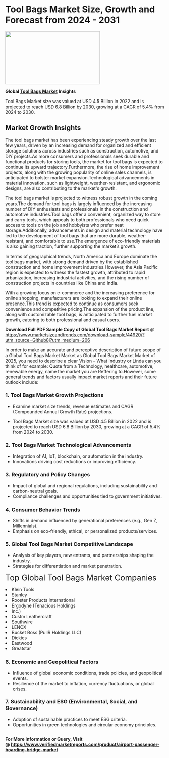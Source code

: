 <H1>Tool Bags Market Size, Growth and Forecast from 2024 - 2031</H1><img class="aligncenter size-medium wp-image-584254" src="https://thirdeyenews.in/wp-content/uploads/2024/09/Global-Market-Research-300x168.jpeg" alt="" width="300" height="168" /><p><strong>Global&nbsp;<a href="https://www.marketsizeandtrends.com/download-sample/44920/?utm_source=Github8j?utm_medium=206">Tool Bags Market</a> Insights</strong></p><p>Tool Bags Market size was valued at USD 4.5 Billion in 2022 and is projected to reach USD 6.8 Billion by 2030, growing at a CAGR of 5.4% from 2024 to 2030.</p><p><h2>Market Growth Insights</h2> <p>The tool bags market has been experiencing steady growth over the last few years, driven by an increasing demand for organized and efficient storage solutions across industries such as construction, automotive, and DIY projects.As more consumers and professionals seek durable and functional products for storing tools, the market for tool bags is expected to continue its upward trajectory.Furthermore, the rise of home improvement projects, along with the growing popularity of online sales channels, is anticipated to bolster market expansion.Technological advancements in material innovation, such as lightweight, weather-resistant, and ergonomic designs, are also contributing to the market's growth.</p> <p>The tool bags market is projected to witness robust growth in the coming years.The demand for tool bags is largely influenced by the increasing number of DIY enthusiasts and professionals in the construction and automotive industries.Tool bags offer a convenient, organized way to store and carry tools, which appeals to both professionals who need quick access to tools on the job and hobbyists who prefer neat storage.Additionally, advancements in design and material technology have led to the development of tool bags that are more durable, weather-resistant, and comfortable to use.The emergence of eco-friendly materials is also gaining traction, further supporting the market’s growth.</p> <p>In terms of geographical trends, North America and Europe dominate the tool bags market, with strong demand driven by the established construction and home improvement industries.However, the Asia Pacific region is expected to witness the fastest growth, attributed to rapid urbanization, increasing industrial activities, and the rising number of construction projects in countries like China and India.</p> <p>With a growing focus on e-commerce and the increasing preference for online shopping, manufacturers are looking to expand their online presence.This trend is expected to continue as consumers seek convenience and competitive pricing.The expansion of the product line, along with customizable tool bags, is anticipated to further fuel market growth, catering to both professional and casual users.</p> <p><span class=""><strong>Download Full PDF Sample Copy of Global Tool Bags Market Report</strong> @ <a href="https://www.marketsizeandtrends.com/download-sample/44920/?utm_source=Github8j?utm_medium=206" target="_blank">https://www.marketsizeandtrends.com/download-sample/44920/?utm_source=Github8j?utm_medium=206</a></span></p><p>In order to make an accurate and perceptive description of future scope of a Global&nbsp;Tool Bags Market Market as Global&nbsp;Tool Bags Market Market of 2025, you need to describe a clear Vision &ndash; What Industry or Linda can you think of for example: Quote from a Technology, healthcare, automotive, renewable energy, name the market you are Reffering to.However, some general trends and factors usually impact market reports and their future outlook include:</p><h3>1.&nbsp;<strong>Tool Bags Market Growth Projections</strong></h3><ul><li>Examine market size trends, revenue estimates and CAGR (Compounded Annual Growth Rate) projections.</li><li><p>Tool Bags Market size was valued at USD 4.5 Billion in 2022 and is projected to reach USD 6.8 Billion by 2030, growing at a CAGR of 5.4% from 2024 to 2030.</p></li></ul><h3>2.&nbsp;<strong>Tool Bags Market Technological Advancements</strong></h3><ul><li>Integration of AI, IoT, blockchain, or automation in the industry.</li><li>Innovations driving cost reductions or improving efficiency.</li></ul><h3>3.&nbsp;<strong>Regulatory and Policy Changes</strong></h3><ul><li>Impact of global and regional regulations, including sustainability and carbon-neutral goals.</li><li>Compliance challenges and opportunities tied to government initiatives.</li></ul><h3>4.&nbsp;<strong>Consumer Behavior Trends</strong></h3><ul><li>Shifts in demand influenced by generational preferences (e.g., Gen Z, Millennials).</li><li>Emphasis on eco-friendly, ethical, or personalized products/services.</li></ul><h3>5.&nbsp;<strong>Global Tool Bags Market Competitive Landscape</strong></h3><ul><li>Analysis of key players, new entrants, and partnerships shaping the industry.</li><li>Strategies for differentiation and market penetration.</li></ul><p data-pm-slice="1 1 []"><span style="color: inherit; font-family: inherit; font-size: 25px;">Top Global Tool Bags Market Companies</span></p><div class="" data-test-id=""><p><li>Klein Tools</li><li> Stanley</li><li> Rooster Products International</li><li> Ergodyne (Tenacious Holdings</li><li> Inc.)</li><li> Custm Leathercraft</li><li> Southwire</li><li> LENOX</li><li> Bucket Boss (PullR Holdings LLC)</li><li> Dickies</li><li> Eastwood</li><li> Greatstar</li></p></div><h3>6.&nbsp;<strong>Economic and Geopolitical Factors</strong></h3><ul><li>Influence of global economic conditions, trade policies, and geopolitical events.</li><li>Resilience of the market to inflation, currency fluctuations, or global crises.</li></ul><h3>7.&nbsp;<strong>Sustainability and ESG (Environmental, Social, and Governance)</strong></h3><ul><li>Adoption of sustainable practices to meet ESG criteria.</li><li>Opportunities in green technologies and circular economy principles.</li></ul><h2><strong style="font-size: 14px;">For More Information or Query, Visit @&nbsp;</strong><a style="background-color: #ffffff; font-size: 14px;" href="https://www.marketsizeandtrends.com/report/tool-bags-market/" target="_blank">https://www.verifiedmarketreports.com/product/airport-passenger-boarding-bridge-market</a></h2>
